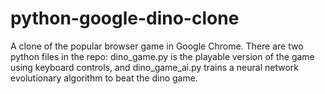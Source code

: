 # python-google-dino-clone
A clone of the popular browser game in Google Chrome. There are two python files in the repo: dino_game.py is the playable version of the game using keyboard controls, and dino_game_ai.py trains a neural network evolutionary algorithm to beat the dino game.
